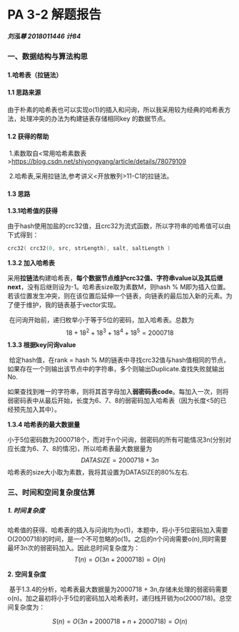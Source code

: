 # **PA 3-2 解题报告**

##### 刘泓尊   2018011446   计84

### 一、数据结构与算法构思

#### 1.哈希表（拉链法）

#### **1.1 思路来源**

​		由于朴素的哈希表也可以实现o(1)的插入和问询，所以我采用较为经典的哈希表方法，处理冲突的办法为构建链表存储相同key 的数据节点。

#### **1.2 获得的帮助**

​		1.素数取自<常用哈希素数表>https://blog.csdn.net/shiyongyang/article/details/78079109

​		2.哈希表,采用拉链法,参考讲义<开放散列>11-C1的拉链法。

#### **1.3 思路**

**1.3.1哈希值的获得**

由于hash使用加盐的crc32值，且crc32为流式函数，所以字符串的哈希值可以由下式得到：

```c++
crc32( crc32(0, src, strLength), salt, saltLength )
```

**1.3.2 加入哈希表**

​		采用**拉链法**构建哈希表，**每个数据节点维护crc32值、字符串value以及其后继next**，没有后继则设为-1。哈希表size取为素数M，则hash % M即为插入位置。若该位置发生冲突，则在该位置后延伸一个链表，向链表的最后加入新的元素。为了便于维护，我的链表基于vector实现。

​		在问询开始前，递归枚举小于等于5位的密码，加入哈希表。总数为
$$
18+18^2 + 18^3+18^4+18^5 = 2000718
$$
**1.3.3 根据key问询value**

​		给定hash值，在rank = hash % M的链表中寻找crc32值与hash值相同的节点，如果存在一个则输出该节点中的字符串，多个则输出Duplicate.查找失败就输出No.

​		如果查找到唯一的字符串，则将其首字母加入**弱密码表code**。每加入一次，则将弱密码表中从最后开始，长度为6、7、8的弱密码加入哈希表（因为长度<5的已经预先加入其中）。

**1.3.4 哈希表的最大数据量**

​		小于5位密码数为2000718个，而对于n个问询，弱密码的所有可能情况3n(分别对应长度为6、7、8的情况)，所以哈希表最大数据量为
$$
DATASIZE = 2000718 + 3n
$$
​		哈希表的size大小取为素数，我将其设置为DATASIZE的80%左右.

### 三、时间和空间复杂度估算

##### **1. 时间复杂度**

​		哈希值的获得、哈希表的插入与问询均为o(1)，本题中，将小于5位密码加入需要O(2000718)的时间，是一个不可忽略的o(1)。之后的n个问询需要o(n),同时需要最坏3n次的弱密码加入。因此总时间复杂度为：
$$
T(n) = O(3n + 2000718) = O(n)
$$

**2. 空间复杂度**

​		基于1.3.4的分析，哈希表最大数据量为2000718 + 3n,存储未处理的弱密码需要o(n)。加之最初将小于5位的密码加入哈希表时，递归栈开销为o(2000718)。总空间复杂度为：

$$
S(n) = O(3n+2000718+n+2000718) = O(n)
$$

